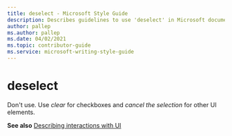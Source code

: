 ```yaml
---
title: deselect - Microsoft Style Guide
description: Describes guidelines to use 'deselect' in Microsoft documents and provides alternate examples.
author: pallep
ms.author: pallep
ms.date: 04/02/2021
ms.topic: contributor-guide
ms.service: microsoft-writing-style-guide
---
```


# deselect

Don't use. Use *clear* for checkboxes and *cancel the selection* for other UI elements. 

**See also** [Describing interactions with UI](~/procedures-instructions/describing-interactions-with-ui.md)
